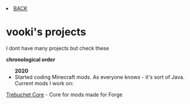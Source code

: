 <p><li><a href="/index"> BACK</a></li></p>
<h1>vooki's projects</h1>
<p>I dont have many projects but check these</p>
<p><b>chronological order</b></p>
<ul>
<b>2020</b>
  <li>Started coding Minecraft mods. As everyone knows - it's sort of Java. Current mods I work on:</li>
  </ul>
  <p><a href="https://lunarous-team.github.io/TrebuchetCore/">Trebuchet Core</a> - Core for mods made for Forge<p>
